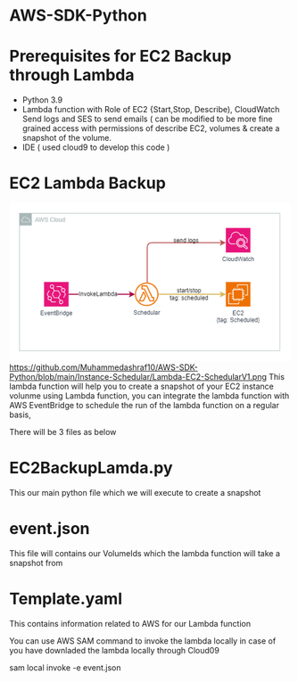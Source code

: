 # AWS-SDK-Python

# Prerequisites for EC2 Backup through Lambda 
- Python 3.9
- Lambda function with Role of EC2 {Start,Stop, Describe), CloudWatch Send logs and SES to send emails ( can be modified to be more fine grained access with permissions of describe EC2, volumes & create a snapshot of the volume.
- IDE ( used cloud9 to develop this code )

# EC2 Lambda Backup
![alt text](https://github.com/Muhammedashraf10/AWS-SDK-Python/blob/main/Instance-Schedular/Lambda-EC2-SchedularV1.png?raw=true)
https://github.com/Muhammedashraf10/AWS-SDK-Python/blob/main/Instance-Schedular/Lambda-EC2-SchedularV1.png
This lambda function will help you to create a snapshot of your EC2 instance volunme using Lambda function, you can integrate the lambda function with AWS EventBridge to schedule the run of the lambda function on a regular basis,

There will be 3 files as below 

# EC2BackupLamda.py

This our main python file which we will execute to create a snapshot

# event.json

This file will contains our VolumeIds which the lambda function will take a snapshot from 

# Template.yaml 

This contains information related to AWS for our Lambda function

You can use AWS SAM command to invoke the lambda locally in case of you have downladed the lambda locally through Cloud09 

sam local invoke -e event.json 


